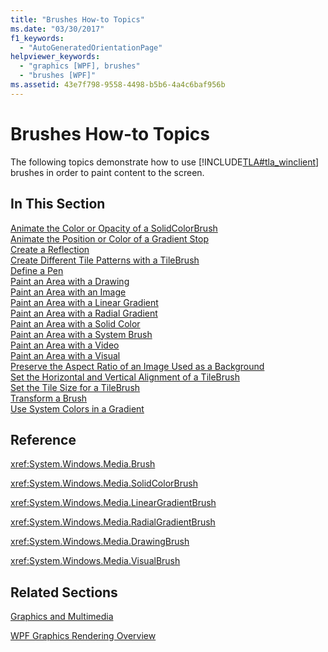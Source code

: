 ```yaml
---
title: "Brushes How-to Topics"
ms.date: "03/30/2017"
f1_keywords: 
  - "AutoGeneratedOrientationPage"
helpviewer_keywords: 
  - "graphics [WPF], brushes"
  - "brushes [WPF]"
ms.assetid: 43e7f798-9558-4498-b5b6-4a4c6baf956b
---
```

# Brushes How-to Topics
The following topics demonstrate how to use [!INCLUDE[TLA#tla_winclient](../../../includes/tlasharptla-winclient-md.md)] brushes in order to paint content to the screen.  
  
## In This Section  
 [Animate the Color or Opacity of a SolidColorBrush](how-to-animate-the-color-or-opacity-of-a-solidcolorbrush.md)  
 [Animate the Position or Color of a Gradient Stop](how-to-animate-the-position-or-color-of-a-gradient-stop.md)  
 [Create a Reflection](how-to-create-a-reflection.md)  
 [Create Different Tile Patterns with a TileBrush](how-to-create-different-tile-patterns-with-a-tilebrush.md)  
 [Define a Pen](how-to-define-a-pen.md)  
 [Paint an Area with a Drawing](how-to-paint-an-area-with-a-drawing.md)  
 [Paint an Area with an Image](how-to-paint-an-area-with-an-image.md)  
 [Paint an Area with a Linear Gradient](how-to-paint-an-area-with-a-linear-gradient.md)  
 [Paint an Area with a Radial Gradient](how-to-paint-an-area-with-a-radial-gradient.md)  
 [Paint an Area with a Solid Color](how-to-paint-an-area-with-a-solid-color.md)  
 [Paint an Area with a System Brush](how-to-paint-an-area-with-a-system-brush.md)  
 [Paint an Area with a Video](how-to-paint-an-area-with-a-video.md)  
 [Paint an Area with a Visual](how-to-paint-an-area-with-a-visual.md)  
 [Preserve the Aspect Ratio of an Image Used as a Background](how-to-preserve-the-aspect-ratio-of-an-image-used-as-a-background.md)  
 [Set the Horizontal and Vertical Alignment of a TileBrush](how-to-set-the-horizontal-and-vertical-alignment-of-a-tilebrush.md)  
 [Set the Tile Size for a TileBrush](how-to-set-the-tile-size-for-a-tilebrush.md)  
 [Transform a Brush](how-to-transform-a-brush.md)  
 [Use System Colors in a Gradient](how-to-use-system-colors-in-a-gradient.md)  
  
## Reference  
 <xref:System.Windows.Media.Brush>  
  
 <xref:System.Windows.Media.SolidColorBrush>  
  
 <xref:System.Windows.Media.LinearGradientBrush>  
  
 <xref:System.Windows.Media.RadialGradientBrush>  
  
 <xref:System.Windows.Media.DrawingBrush>  
  
 <xref:System.Windows.Media.VisualBrush>  
  
## Related Sections  
 [Graphics and Multimedia](index.md)  
  
 [WPF Graphics Rendering Overview](wpf-graphics-rendering-overview.md)
